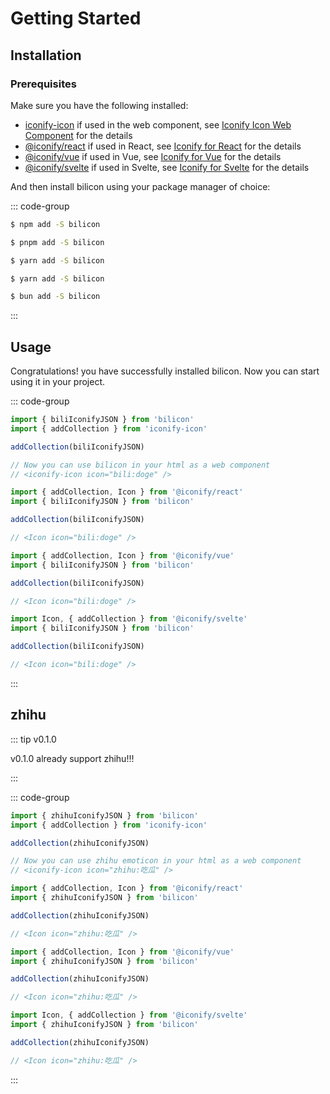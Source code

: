 # Getting Started

## Installation

### Prerequisites

Make sure you have the following installed:

- [iconify-icon](https://www.npmjs.com/package/iconify-icon) if used in the web component, see [Iconify Icon Web Component](https://iconify.design/docs/iconify-icon/) for the details
- [@iconify/react](https://www.npmjs.com/package/@iconify/react) if used in React, see [Iconify for React](https://iconify.design/docs/icon-components/react/) for the details
- [@iconify/vue](https://www.npmjs.com/package/@iconify/vue) if used in Vue, see [Iconify for Vue](https://iconify.design/docs/icon-components/vue/) for the details
- [@iconify/svelte](https://www.npmjs.com/package/@iconify/svelte) if used in Svelte, see [Iconify for Svelte](https://iconify.design/docs/icon-components/svelte/) for the details

And then install bilicon using your package manager of choice:

::: code-group

```sh [npm]
$ npm add -S bilicon
```

```sh [pnpm]
$ pnpm add -S bilicon
```

```sh [yarn]
$ yarn add -S bilicon
```

```sh [yarn (pnp)]
$ yarn add -S bilicon
```

```sh [bun]
$ bun add -S bilicon
```

:::

## Usage

Congratulations! you have successfully installed bilicon. Now you can start using it in your project.

::: code-group

```js [Web Component]
import { biliIconifyJSON } from 'bilicon'
import { addCollection } from 'iconify-icon'

addCollection(biliIconifyJSON)

// Now you can use bilicon in your html as a web component
// <iconify-icon icon="bili:doge" />
```

```js [React]
import { addCollection, Icon } from '@iconify/react'
import { biliIconifyJSON } from 'bilicon'

addCollection(biliIconifyJSON)

// <Icon icon="bili:doge" />
```

```js [Vue]
import { addCollection, Icon } from '@iconify/vue'
import { biliIconifyJSON } from 'bilicon'

addCollection(biliIconifyJSON)

// <Icon icon="bili:doge" />
```

```js [Svelte]
import Icon, { addCollection } from '@iconify/svelte'
import { biliIconifyJSON } from 'bilicon'

addCollection(biliIconifyJSON)

// <Icon icon="bili:doge" />
```

:::

<iconify-icon icon="bili:doge" width="50" class="hover:scale-175 transition-all origin-top-left" />

## zhihu

::: tip v0.1.0

v0.1.0 already support zhihu!!!

:::

::: code-group

```js [Web Component]
import { zhihuIconifyJSON } from 'bilicon'
import { addCollection } from 'iconify-icon'

addCollection(zhihuIconifyJSON)

// Now you can use zhihu emoticon in your html as a web component
// <iconify-icon icon="zhihu:吃瓜" />
```

```js [React]
import { addCollection, Icon } from '@iconify/react'
import { zhihuIconifyJSON } from 'bilicon'

addCollection(zhihuIconifyJSON)

// <Icon icon="zhihu:吃瓜" />
```

```js [Vue]
import { addCollection, Icon } from '@iconify/vue'
import { zhihuIconifyJSON } from 'bilicon'

addCollection(zhihuIconifyJSON)

// <Icon icon="zhihu:吃瓜" />
```

```js [Svelte]
import Icon, { addCollection } from '@iconify/svelte'
import { zhihuIconifyJSON } from 'bilicon'

addCollection(zhihuIconifyJSON)

// <Icon icon="zhihu:吃瓜" />
```

:::

<iconify-icon icon="zhihu:吃瓜" width="50" class="hover:scale-175 transition-all origin-top-left" />
